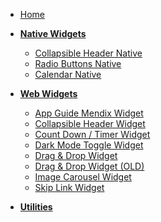 <!-- docs/_sidebar.md -->

- [Home](/#main)

* **[Native Widgets](/native-widgets/index.md)**

  - [Collapsible Header Native](/native-widgets/CollapsibleHeaderNative.md)
  - [Radio Buttons Native](/native-widgets/RadioButtonNativeWidget.md)
  - [Calendar Native](/native-widgets/calendar-native-widget.md)

* **[Web Widgets](/web-widgets/index.md)**

  - [App Guide Mendix Widget](/web-widgets/app-guide-mendix-widget.md)
  - [Collapsible Header Widget](/web-widgets/collapsible-header-widget.md)
  - [Count Down / Timer Widget](/web-widgets/Countdowntimerwidget.md)
  - [Dark Mode Toggle Widget](/web-widgets/dark-mode-toggle-widget.md)
  - [Drag & Drop Widget](/web-widgets/drag-and-drop-widget.md)
  - [Drag & Drop Widget (OLD)](/web-widgets/drag-and-drop-widget-old.md)
  - [Image Carousel Widget](/web-widgets/image-carousel-widget.md)
  - [Skip Link Widget](/web-widgets/skip-link-widget.md)

* **[Utilities](/utilities/index.md)**

  <!-- - [Use Dom Location](/utilities/useDomLocation.md) -->
